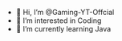 - 👋 Hi, I’m @Gaming-YT-Offcial
- 👀 I’m interested in Coding
- 🌱 I’m currently learning Java

<!---
Gaming-YT-Offcial/Gaming-YT-Offcial is a ✨ special ✨ repository because its `README.md` (this file) appears on your GitHub profile.
You can click the Preview link to take a look at your changes.
--->
